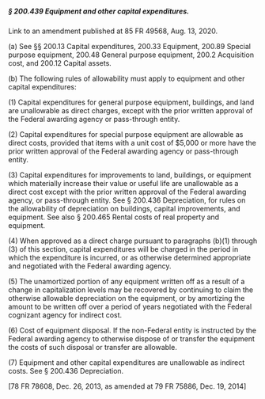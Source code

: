 ##### § 200.439 Equipment and other capital expenditures. #####

Link to an amendment published at 85 FR 49568, Aug. 13, 2020.

(a) See §§ 200.13 Capital expenditures, 200.33 Equipment, 200.89 Special purpose equipment, 200.48 General purpose equipment, 200.2 Acquisition cost, and 200.12 Capital assets.

(b) The following rules of allowability must apply to equipment and other capital expenditures:

(1) Capital expenditures for general purpose equipment, buildings, and land are unallowable as direct charges, except with the prior written approval of the Federal awarding agency or pass-through entity.

(2) Capital expenditures for special purpose equipment are allowable as direct costs, provided that items with a unit cost of $5,000 or more have the prior written approval of the Federal awarding agency or pass-through entity.

(3) Capital expenditures for improvements to land, buildings, or equipment which materially increase their value or useful life are unallowable as a direct cost except with the prior written approval of the Federal awarding agency, or pass-through entity. See § 200.436 Depreciation, for rules on the allowability of depreciation on buildings, capital improvements, and equipment. See also § 200.465 Rental costs of real property and equipment.

(4) When approved as a direct charge pursuant to paragraphs (b)(1) through (3) of this section, capital expenditures will be charged in the period in which the expenditure is incurred, or as otherwise determined appropriate and negotiated with the Federal awarding agency.

(5) The unamortized portion of any equipment written off as a result of a change in capitalization levels may be recovered by continuing to claim the otherwise allowable depreciation on the equipment, or by amortizing the amount to be written off over a period of years negotiated with the Federal cognizant agency for indirect cost.

(6) Cost of equipment disposal. If the non-Federal entity is instructed by the Federal awarding agency to otherwise dispose of or transfer the equipment the costs of such disposal or transfer are allowable.

(7) Equipment and other capital expenditures are unallowable as indirect costs. See § 200.436 Depreciation.

[78 FR 78608, Dec. 26, 2013, as amended at 79 FR 75886, Dec. 19, 2014]